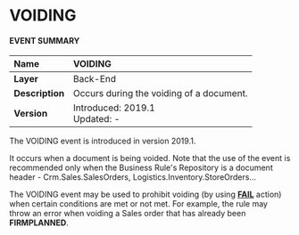 # VOIDING
#### EVENT SUMMARY
|Name|VOIDING
|:----|:----
|**Layer**| Back-End
|**Description**| Occurs during the voiding of a document.
|**Version**| Introduced: 2019.1 <br> Updated: -

The VOIDING event is introduced in version 2019.1.

It occurs when a document is being voided. Note that the use of the event is recommended only when the Business Rule's Repository is a document header - Crm.Sales.SalesOrders, Logistics.Inventory.StoreOrders...

The VOIDING event may be used to prohibit voiding (by using **[FAIL](https://github.com/ErpNetDocs/tech/blob/master/advanced/user-business-rules/action-types/fail.md)** action) when certain conditions are met or not met. For example, the rule may throw an error when voiding a Sales order that has already been **FIRMPLANNED**.
